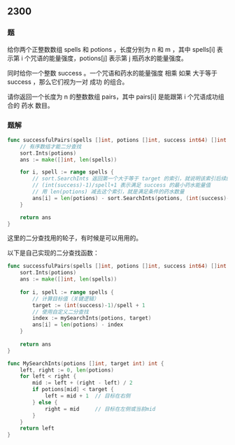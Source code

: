 ## 2300

### 题
给你两个正整数数组 spells 和 potions ，长度分别为 n 和 m ，其中 spells[i] 表示第 i 个咒语的能量强度，potions[j] 表示第 j 瓶药水的能量强度。

同时给你一个整数 success 。一个咒语和药水的能量强度 相乘 如果 大于等于 success ，那么它们视为一对 成功 的组合。

请你返回一个长度为 n 的整数数组 pairs，其中 pairs[i] 是能跟第 i 个咒语成功组合的 药水 数目。

### 题解
```go
func successfulPairs(spells []int, potions []int, success int64) []int {
	// 有序数组才能二分查找
	sort.Ints(potions)
	ans := make([]int, len(spells))

	for i, spell := range spells {
		// sort.SearchInts 返回第一个大于等于 target 的索引，就说明该索引后续的元素都满足条件
		// (int(success)-1)/spell+1 表示满足 success 的最小药水能量值
		// 用 len(potions) 减去这个索引，就是满足条件的药水数量
		ans[i] = len(potions) - sort.SearchInts(potions, (int(success)-1)/spell+1)
	}

	return ans
}
```
这里的二分查找用的轮子，有时候是可以用用的。

以下是自己实现的二分查找函数：
```go
func successfulPairs(spells []int, potions []int, success int64) []int {
    sort.Ints(potions)
    ans := make([]int, len(spells))
    
    for i, spell := range spells {
        // 计算目标值（关键逻辑）
        target := (int(success)-1)/spell + 1
        // 使用自定义二分查找
        index := mySearchInts(potions, target)
        ans[i] = len(potions) - index
    }
	
    return ans
}

func MySearchInts(potions []int, target int) int {
    left, right := 0, len(potions)
    for left < right {
        mid := left + (right - left) / 2
        if potions[mid] < target {
            left = mid + 1  // 目标在右侧
        } else {
            right = mid     // 目标在左侧或当前mid
        }
    }
    return left
}
```
